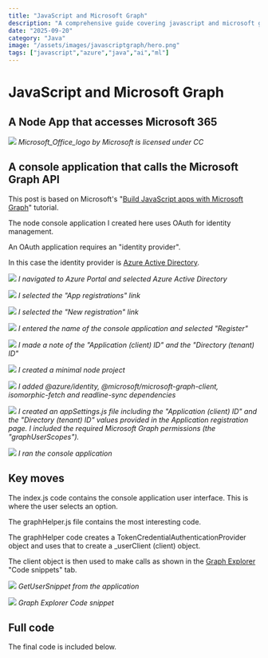 ```yaml
---
title: "JavaScript and Microsoft Graph"
description: "A comprehensive guide covering javascript and microsoft graph"
date: "2025-09-20"
category: "Java"
image: "/assets/images/javascriptgraph/hero.png"
tags: ["javascript","azure","java","ai","ml"]
---
```


# JavaScript and Microsoft Graph

## A Node App that accesses Microsoft 365

![](/assets/images/javascriptgraph/office-365-icon-500x500.png)
*Microsoft_Office_logo by Microsoft is licensed under CC*


## A console application that calls the Microsoft Graph API

This post is based on Microsoft's "[Build JavaScript apps with Microsoft Graph](https://docs.microsoft.com/en-nz/graph/tutorials/javascript?tabs=aad)" tutorial.

The node console application I created here uses OAuth for identity management.

An OAuth application requires an "identity provider". 

In this case the identity provider is [Azure Active Directory](azure-active-directory.html#top).

![](/assets/images/javascriptgraph/screen-shot-2022-05-27-at-2.21.09-pm-1836x1288.png)
*I navigated to Azure Portal and selected Azure Active Directory*

![](/assets/images/javascriptgraph/screen-shot-2022-05-27-at-2.21.40-pm-1836x1278.png)
*I selected the "App registrations" link*

![](/assets/images/javascriptgraph/screen-shot-2022-05-27-at-2.22.04-pm-1836x1285.png)
*I selected the "New registration" link*

![](/assets/images/javascriptgraph/screen-shot-2022-05-27-at-2.23.43-pm-1836x1285.png)
*I entered the name of the console application and selected "Register"*

![](/assets/images/javascriptgraph/screen-shot-2022-05-27-at-2.24.32-pm-1836x1276.png)
*I made a note of the "Application (client) ID" and the "Directory (tenant) ID"*

![](/assets/images/javascriptgraph/screen-shot-2022-05-27-at-2.29.06-pm-1836x969.png)
*I created a minimal node project*

![](/assets/images/javascriptgraph/screen-shot-2022-05-27-at-2.30.07-pm-1836x95.png)
*I added @azure/identity, @microsoft/microsoft-graph-client, isomorphic-fetch and readline-sync dependencies*

![](/assets/images/javascriptgraph/screen-shot-2022-05-27-at-2.33.22-pm-1836x968.png)
*I created an appSettings.js file including the "Application (client) ID" and the "Directory (tenant) ID" values provided in the Application registration page. I included the required Microsoft Graph permissions (the "graphUserScopes").*

![](/assets/images/javascriptgraph/screen-shot-2022-05-27-at-2.42.00-pm-1836x968.png)
*I ran the console application*


## Key moves

The index.js code contains the console application user interface. This is where the user selects an option.

The graphHelper.js file contains the most interesting code. 

The graphHelper code creates a TokenCredentialAuthenticationProvider object and uses that to create a _userClient (client) object.

The client object is then used to make calls as shown in the [Graph Explorer](MicrosoftGraph.html) "Code snippets" tab.

![](/assets/images/javascriptgraph/screen-shot-2022-05-28-at-11.08.04-am-1208x572.png)
*GetUserSnippet from the application*

![](/assets/images/javascriptgraph/screen-shot-2022-05-27-at-2.47.11-pm-1836x943.png)
*Graph Explorer Code snippet*


## Full code

The final code is included below.
